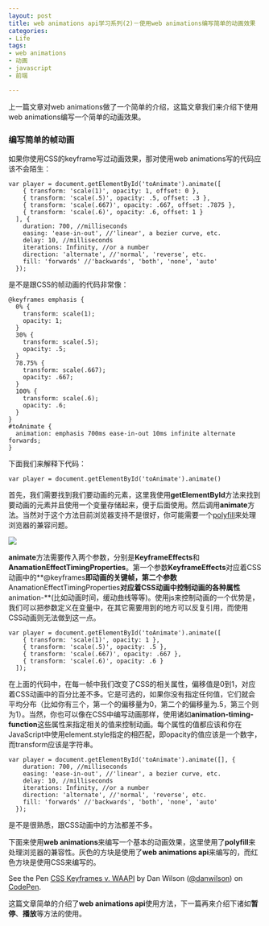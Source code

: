 ```yaml
---
layout: post
title: web animations api学习系列(2)－使用web animations编写简单的动画效果
categories:
- Life
tags:
- web animations
- 动画
- javascript
- 前端

---
```


上一篇文章对web animations做了一个简单的介绍，这篇文章我们来介绍下使用web animations编写一个简单的动画效果。

### 编写简单的帧动画

如果你使用CSS的keyframe写过动画效果，那对使用web animations写的代码应该不会陌生：


```
var player = document.getElementById('toAnimate').animate([
    { transform: 'scale(1)', opacity: 1, offset: 0 },
    { transform: 'scale(.5)', opacity: .5, offset: .3 },
    { transform: 'scale(.667)', opacity: .667, offset: .7875 },
    { transform: 'scale(.6)', opacity: .6, offset: 1 }
  ], {
    duration: 700, //milliseconds
    easing: 'ease-in-out', //'linear', a bezier curve, etc.
    delay: 10, //milliseconds
    iterations: Infinity, //or a number
    direction: 'alternate', //'normal', 'reverse', etc.
    fill: 'forwards' //'backwards', 'both', 'none', 'auto'
  });
```

是不是跟CSS的帧动画的代码非常像：


```
@keyframes emphasis {
  0% {
    transform: scale(1); 
    opacity: 1; 
  }
  30% {
    transform: scale(.5); 
    opacity: .5; 
  }
  78.75% {
    transform: scale(.667); 
    opacity: .667; 
  }
  100% {
    transform: scale(.6);
    opacity: .6; 
  }
}
#toAnimate {
  animation: emphasis 700ms ease-in-out 10ms infinite alternate forwards;
}
```

下面我们来解释下代码：

`var player = document.getElementById('toAnimate').animate()`

首先，我们需要找到我们要动画的元素，这里我使用**getElementById**方法来找到要动画的元素并且使用一个变量存储起来，便于后面使用。然后调用**animate**方法。当然对于这个方法目前浏览器支持不是很好，你可能需要一个[polyfill](https://github.com/web-animations/web-animations-js)来处理浏览器的兼容问题。

![](http://ooo.0o0.ooo/2016/08/07/57a6df957a73b.png)

**animate**方法需要传入两个参数，分别是**KeyframeEffects**和**AnamationEffectTimingProperties**。第一个参数**KeyframeEffects**对应着CSS动画中的**@keyframes**即动画的关键帧，第二个参数**AnamationEffectTimingProperties**对应着CSS动画中控制动画的各种属性**animation-**(比如动画时间，缓动曲线等等)。使用js来控制动画的一个优势是，我们可以把参数定义在变量中，在其它需要用到的地方可以反复引用，而使用CSS动画则无法做到这一点。


```
var player = document.getElementById('toAnimate').animate([
    { transform: 'scale(1)', opacity: 1 },
    { transform: 'scale(.5)', opacity: .5 },
    { transform: 'scale(.667)', opacity: .667 },
    { transform: 'scale(.6)', opacity: .6 }
  ]);
```

在上面的代码中，在每一帧中我们改变了CSS的相关属性，偏移值是0到1，对应着CSS动画中的百分比差不多。它是可选的，如果你没有指定任何值，它们就会平均分布（比如你有三个，第一个的偏移量为0，第二个的偏移量为.5，第三个则为1）。当然，你也可以像在CSS中编写动画那样，使用诸如**animation-timing-function**这些属性来指定相关的值来控制动画。每个属性的值都应该和你在JavaScript中使用element.style指定的相匹配，即opacity的值应该是一个数字，而transform应该是字符串。


```
var player = document.getElementById('toAnimate').animate([], {
    duration: 700, //milliseconds
    easing: 'ease-in-out', //'linear', a bezier curve, etc.
    delay: 10, //milliseconds
    iterations: Infinity, //or a number
    direction: 'alternate', //'normal', 'reverse', etc.
    fill: 'forwards' //'backwards', 'both', 'none', 'auto'
  });
```

是不是很熟悉，跟CSS动画中的方法都差不多。

下面来使用**web animations**来编写一个基本的动画效果，这里使用了**polyfill**来处理浏览器的兼容性。灰色的方块是使用了**web animations api**来编写的，而红色方块是使用CSS来编写的。

<p data-height="300" data-theme-id="17491" data-slug-hash="QwrZwd" data-default-tab="result" data-user="danwilson" data-embed-version="2" class="codepen">See the Pen <a href="http://codepen.io/danwilson/pen/QwrZwd/">CSS Keyframes v. WAAPI</a> by Dan Wilson (<a href="http://codepen.io/danwilson">@danwilson</a>) on <a href="http://codepen.io">CodePen</a>.</p>
<script async src="//assets.codepen.io/assets/embed/ei.js"></script>

这篇文章简单的介绍了**web animations api**使用方法，下一篇再来介绍下诸如**暂停**、**播放**等方法的使用。

